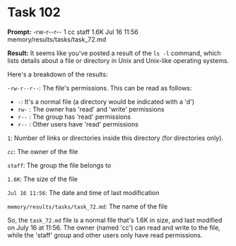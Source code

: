 # Task 102

**Prompt:** -rw-r--r--  1 cc  staff   1.6K Jul 16 11:56 memory/results/tasks/task_72.md

**Result:**
It seems like you've posted a result of the `ls -l` command, which lists details about a file or directory in Unix and Unix-like operating systems. 

Here's a breakdown of the results:

`-rw-r--r--`: The file's permissions. This can be read as follows:

- `-`: It's a normal file (a directory would be indicated with a 'd')
- `rw-` : The owner has 'read' and 'write' permissions
- `r--` : The group has 'read' permissions
- `r--` : Other users have 'read' permissions

`1`: Number of links or directories inside this directory (for directories only).

`cc`: The owner of the file

`staff`: The group the file belongs to

`1.6K`: The size of the file

`Jul 16 11:56`: The date and time of last modification

`memory/results/tasks/task_72.md`: The name of the file

So, the `task_72.md` file is a normal file that's 1.6K in size, and last modified on July 16 at 11:56. The owner (named 'cc') can read and write to the file, while the 'staff' group and other users only have read permissions.
